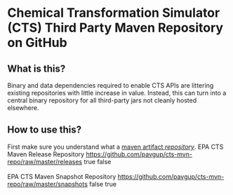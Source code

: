 Chemical Transformation Simulator (CTS) Third Party Maven Repository on GitHub
==============================================================================

What is this?
-------------

Binary and data dependencies required to enable CTS APIs are littering existing
repositories with little increase in value.  Instead, this can turn into a central
binary repository for all third-party jars not cleanly hosted elsewhere.

How to use this?
----------------

First make sure you understand what a [maven artifact _repository_](http://maven.apache.org/guides/introduction/introduction-to-repositories.html).
    <repository>
          <id>EPA CTS Maven Release Repository</id>
          <url>https://github.com/pavgup/cts-mvn-repo/raw/master/releases</url>
      <releases>
        <enabled>true</enabled>
      </releases>
      <snapshots>
        <enabled>false</enabled>
      </snapshots>          
        </repository>   
    <repository>
          <id>EPA CTS Maven Snapshot Repository</id>
          <url>https://github.com/pavgup/cts-mvn-repo/raw/master/snapshots</url>
      <releases>
        <enabled>false</enabled>
      </releases>
      <snapshots>
        <enabled>true</enabled>
      </snapshots>          
        </repository> 
